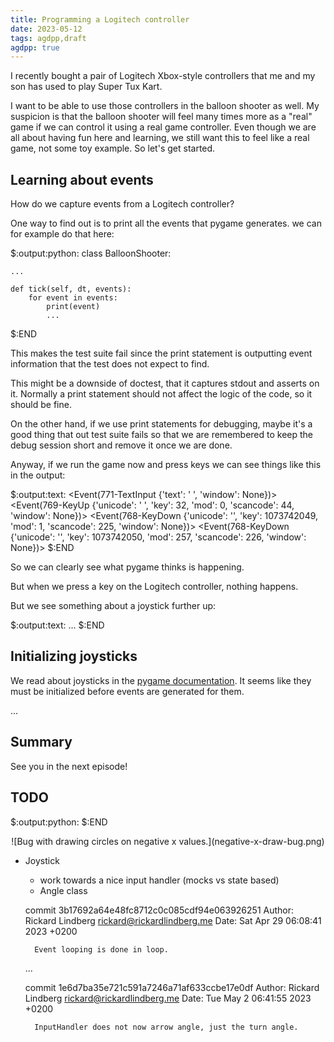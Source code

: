 ```yaml
---
title: Programming a Logitech controller
date: 2023-05-12
tags: agdpp,draft
agdpp: true
---
```


I recently bought a pair of Logitech Xbox-style controllers that me and my son
has used to play Super Tux Kart.

I want to be able to use those controllers in the balloon shooter as well. My
suspicion is that the balloon shooter will feel many times more as a "real"
game if we can control it using a real game controller. Even though we are all
about having fun here and learning, we still want this to feel like a real
game, not some toy example. So let's get started.

## Learning about events

How do we capture events from a Logitech controller?

One way to find out is to print all the events that pygame generates. we can
for example do that here:

$:output:python:
class BalloonShooter:

    ...

    def tick(self, dt, events):
        for event in events:
            print(event)
            ...
$:END

This makes the test suite fail since the print statement is outputting event
information that the test does not expect to find.

This might be a downside of doctest, that it captures stdout and asserts on it.
Normally a print statement should not affect the logic of the code, so it
should be fine.

On the other hand, if we use print statements for debugging, maybe it's a good
thing that out test suite fails so that we are remembered to keep the debug
session short and remove it once we are done.

Anyway, if we run the game now and press keys we can see things like this in
the output:

$:output:text:
<Event(771-TextInput {'text': ' ', 'window': None})>
<Event(769-KeyUp {'unicode': ' ', 'key': 32, 'mod': 0, 'scancode': 44, 'window': None})>
<Event(768-KeyDown {'unicode': '', 'key': 1073742049, 'mod': 1, 'scancode': 225, 'window': None})>
<Event(768-KeyDown {'unicode': '', 'key': 1073742050, 'mod': 257, 'scancode': 226, 'window': None})>
$:END

So we can clearly see what pygame thinks is happening.

But when we press a key on the Logitech controller, nothing happens.

But we see something about a joystick further up:

$:output:text:
...
$:END

## Initializing joysticks

We read about joysticks in the [pygame documentation](). It seems like they
must be initialized before events are generated for them.

...

## Summary

See you in the next episode!

## TODO

$:output:python:
$:END

<center>
![Bug with drawing circles on negative x values.](negative-x-draw-bug.png)
</center>

* Joystick

    * work towards a nice input handler (mocks vs state based)
    * Angle class

    commit 3b17692a64e48fc8712c0c085cdf94e063926251
    Author: Rickard Lindberg <rickard@rickardlindberg.me>
    Date:   Sat Apr 29 06:08:41 2023 +0200

        Event looping is done in loop.

    ...

    commit 1e6d7ba35e721c591a7246a71af633ccbe17e0df
    Author: Rickard Lindberg <rickard@rickardlindberg.me>
    Date:   Tue May 2 06:41:55 2023 +0200

        InputHandler does not now arrow angle, just the turn angle.
